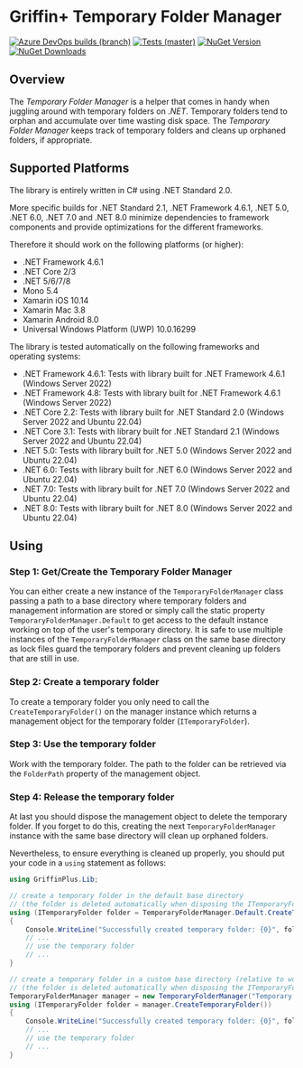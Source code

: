# Griffin+ Temporary Folder Manager

[![Azure DevOps builds (branch)](https://img.shields.io/azure-devops/build/griffinplus/2f589a5e-e2ab-4c08-bee5-5356db2b2aeb/30/master?label=Build)](https://dev.azure.com/griffinplus/DotNET%20Libraries/_build/latest?definitionId=30&branchName=master)
[![Tests (master)](https://img.shields.io/azure-devops/tests/griffinplus/DotNET%20Libraries/30/master?label=Tests)](https://dev.azure.com/griffinplus/DotNET%20Libraries/_build/latest?definitionId=30&branchName=master)
[![NuGet Version](https://img.shields.io/nuget/v/GriffinPlus.Lib.TemporaryFolderManager.svg?label=NuGet%20Version)](https://www.nuget.org/packages/GriffinPlus.Lib.TemporaryFolderManager)
[![NuGet Downloads](https://img.shields.io/nuget/dt/GriffinPlus.Lib.TemporaryFolderManager.svg?label=NuGet%20Downloads)](https://www.nuget.org/packages/GriffinPlus.Lib.TemporaryFolderManager)

## Overview

The *Temporary Folder Manager* is a helper that comes in handy when juggling around with temporary folders on *.NET*. Temporary folders tend to orphan and accumulate over time wasting disk space. The *Temporary Folder Manager* keeps track of temporary folders and cleans up orphaned folders, if appropriate.

## Supported Platforms

The library is entirely written in C# using .NET Standard 2.0.

More specific builds for .NET Standard 2.1, .NET Framework 4.6.1, .NET 5.0, .NET 6.0, .NET 7.0 and .NET 8.0 minimize dependencies to framework components and provide optimizations for the different frameworks.

Therefore it should work on the following platforms (or higher):
- .NET Framework 4.6.1
- .NET Core 2/3
- .NET 5/6/7/8
- Mono 5.4
- Xamarin iOS 10.14
- Xamarin Mac 3.8
- Xamarin Android 8.0
- Universal Windows Platform (UWP) 10.0.16299

The library is tested automatically on the following frameworks and operating systems:
- .NET Framework 4.6.1: Tests with library built for .NET Framework 4.6.1 (Windows Server 2022)
- .NET Framework 4.8: Tests with library built for .NET Framework 4.6.1 (Windows Server 2022)
- .NET Core 2.2: Tests with library built for .NET Standard 2.0 (Windows Server 2022 and Ubuntu 22.04)
- .NET Core 3.1: Tests with library built for .NET Standard 2.1 (Windows Server 2022 and Ubuntu 22.04)
- .NET 5.0: Tests with library built for .NET 5.0 (Windows Server 2022 and Ubuntu 22.04)
- .NET 6.0: Tests with library built for .NET 6.0 (Windows Server 2022 and Ubuntu 22.04)
- .NET 7.0: Tests with library built for .NET 7.0 (Windows Server 2022 and Ubuntu 22.04)
- .NET 8.0: Tests with library built for .NET 8.0 (Windows Server 2022 and Ubuntu 22.04)

## Using

### Step 1: Get/Create the Temporary Folder Manager

You can either create a new instance of the  `TemporaryFolderManager` class passing a path to a base directory where temporary folders and management information are stored or simply call the static property `TemporaryFolderManager.Default` to get access to the default instance working on top of the user's temporary directory. It is safe to use multiple instances of the `TemporaryFolderManager` class on the same base directory as lock files guard the temporary folders and prevent cleaning up folders that are still in use.

### Step 2: Create a temporary folder

To create a temporary folder you only need to call the `CreateTemporaryFolder()` on the manager instance which returns a management object for the temporary folder  (`ITemporaryFolder`).

### Step 3: Use the temporary folder

Work with the temporary folder. The path to the folder can be retrieved via the `FolderPath` property of the management object.

### Step 4: Release the temporary folder

At last you should dispose the management object to delete the temporary folder. If you forget to do this, creating the next `TemporaryFolderManager` instance with the same base directory will clean up orphaned folders.

Nevertheless, to ensure everything is cleaned up properly, you should put your code in a `using` statement as follows:

```csharp
using GriffinPlus.Lib;

// create a temporary folder in the default base directory
// (the folder is deleted automatically when disposing the ITemporaryFolder object)
using (ITemporaryFolder folder = TemporaryFolderManager.Default.CreateTemporaryFolder())
{
    Console.WriteLine("Successfully created temporary folder: {0}", folder.FolderPath);
    // ...
    // use the temporary folder
    // ...
}

// create a temporary folder in a custom base directory (relative to working directory)
// (the folder is deleted automatically when disposing the ITemporaryFolder object)
TemporaryFolderManager manager = new TemporaryFolderManager("Temporary Folders");
using (ITemporaryFolder folder = manager.CreateTemporaryFolder())
{
    Console.WriteLine("Successfully created temporary folder: {0}", folder.FolderPath);
    // ...
    // use the temporary folder
    // ...
}
```
